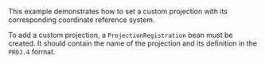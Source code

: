 This example demonstrates how to set a custom projection with its corresponding coordinate reference system.

To add a custom projection, a `ProjectionRegistration` bean must be created. It should contain the name of the projection and its definition in the `PROJ.4` format.
